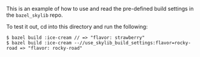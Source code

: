 This is an example of how to use and read the pre-defined build
settings in the `bazel_skylib` repo.

To test it out, cd into this directory and run the following:

```
$ bazel build :ice-cream // => "flavor: strawberry"
$ bazel build :ice-cream --//use_skylib_build_settings:flavor=rocky-road => "flavor: rocky-road"
```
